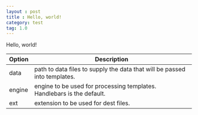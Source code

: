 ```yaml
---
layout : post
title : Hello, world!
category: test
tag: 1.0
---
```


Hello, world!


| Option | Description |
| ------ | ----------- |
| data   | path to data files to supply the data that will be passed into templates. |
| engine | engine to be used for processing templates. Handlebars is the default. |
| ext    | extension to be used for dest files. |
